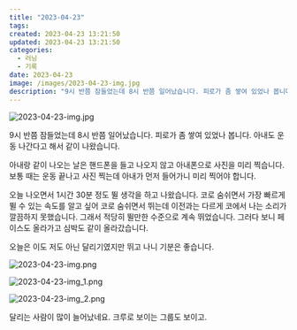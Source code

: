 ```yaml
---
title: "2023-04-23"
tags:
created: 2023-04-23 13:21:50
updated: 2023-04-23 13:21:50
categories:
  - 러닝
  - 기록
date: 2023-04-23
image: /images/2023-04-23-img.jpg
description: "9시 반쯤 잠들었는데 8시 반쯤 일어났습니다. 피로가 좀 쌓여 있었나 봅니다. 아내도 운동 나간다고 해서 같이 나왔습니다. 아내랑 같이 나오는 날은 핸드폰을 들고 나오지 않고 아내폰으로 사진을 미리 찍습니다. 보통 때는 운동 끝나고 사진 찍는데 아내가 먼저 들어가니 미리 찍어야 합니다."
---
```


![2023-04-23-img.jpg](/images/2023-04-23-img.jpg)
 
 

9시 반쯤 잠들었는데 8시 반쯤 일어났습니다. 피로가 좀 쌓여 있었나 봅니다. 아내도 운동 나간다고 해서 같이 나왔습니다.

아내랑 같이 나오는 날은 핸드폰을 들고 나오지 않고 아내폰으로 사진을 미리 찍습니다. 보통 때는 운동 끝나고 사진 찍는데 아내가 먼저 들어가니 미리 찍어야 합니다.

오늘 나오면서 1시간 30분 정도 뛸 생각을 하고 나왔습니다. 코로 숨쉬면서 가장 빠르게 뛸 수 있는 속도를 알고 싶어 코로 숨쉬면서 뛰는데 이전과는 다르게 코에서 나는 소리가 깔끔하지 못했습니다. 그래서 적당히 뛸만한 수준으로 계속 뛰었습니다. 그러다 보니 페이스도 올라가고 심박도 같이 올라갔습니다. 

오늘은 이도 저도 아닌 달리기였지만 뛰고 나니 기분은 좋습니다.

 
 ![2023-04-23-img.png](/images/2023-04-23-img.png)
 
 

 
 ![2023-04-23-img_1.png](/images/2023-04-23-img_1.png)
 
 

 
 ![2023-04-23-img_2.png](/images/2023-04-23-img_2.png)
 
 

달리는 사람이 많이 늘어났네요. 크루로 보이는 그룹도 보이고.
